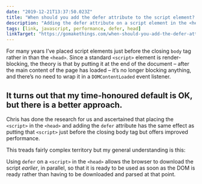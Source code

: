 ```yaml
---
date: "2019-12-21T13:37:50.023Z"
title: "When should you add the defer attribute to the script element? (on Go Make Things)"
description: "Adding the defer attribute on a script element in the <head> has the same effect as putting that <script> in the footer but offers improved performance."
tags: [link, javascript, performance, defer, head]
linkTarget: "https://gomakethings.com/when-should-you-add-the-defer-attribute-to-the-script-element/"
---
```

For many years I’ve placed script elements just before the closing `body` tag rather in than the `<head>`. Since a standard `<script>` element is render-blocking, the theory is that by putting it at the end of the document – after the main content of the page has loaded – it’s no longer blocking anything, and there’s no need to wrap it in a `DOMContentLoaded` event listener.

It turns out that my time-honoured default is OK, but there is a better approach.
---

Chris has done the research for us and ascertained that placing the `<script>` in the `<head>` and adding the `defer` attribute has the same effect as putting that `<script>` just before the closing body tag but offers improved performance. 

This treads fairly complex territory but my general understanding is this:

Using `defer` on a `<script>` in the `<head>` allows the browser to download the script _earlier_, in parallel, so that it is ready to be used as soon as the DOM is ready rather than having to be downloaded and parsed at that point.
